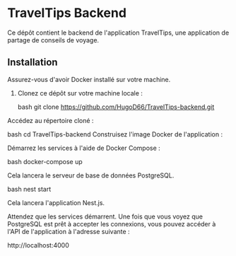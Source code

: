 # TravelTips Backend

Ce dépôt contient le backend de l'application TravelTips, une application de partage de conseils de voyage.

## Installation

Assurez-vous d'avoir Docker installé sur votre machine.

1. Clonez ce dépôt sur votre machine locale :

   bash
   git clone https://github.com/HugoD66/TravelTips-backend.git

Accédez au répertoire cloné :

bash
cd TravelTips-backend
Construisez l'image Docker de l'application :

Démarrez les services à l'aide de Docker Compose :

bash
docker-compose up

Cela lancera le serveur de base de données PostgreSQL.

bash
nest start

Cela lancera l'application Nest.js.

Attendez que les services démarrent. Une fois que vous voyez que PostgreSQL est prêt à accepter les connexions, vous pouvez accéder à l'API de l'application à l'adresse suivante :

http://localhost:4000
